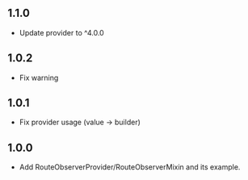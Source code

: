 ## 1.1.0

- Update provider to ^4.0.0

## 1.0.2

- Fix warning

## 1.0.1

- Fix provider usage (value -> builder)

## 1.0.0

- Add RouteObserverProvider/RouteObserverMixin and its example.